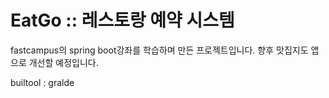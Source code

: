 # EatGo :: 레스토랑 예약 시스템 

fastcampus의 spring boot강좌를 학습하며 만든 프로젝트입니다.
향후 맛집지도 앱으로 개선할 예정입니다.

builtool : gralde




